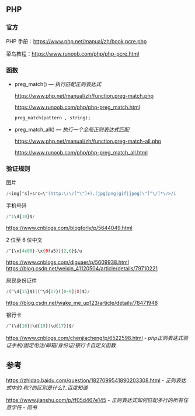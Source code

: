 ## PHP

### 官方

PHP 手册：https://www.php.net/manual/zh/book.pcre.php

菜鸟教程：https://www.runoob.com/php/php-pcre.html



### 函数

- preg_match() — *执行匹配正则表达式*

  https://www.php.net/manual/zh/function.preg-match.php

  https://www.runoob.com/php/php-preg_match.html

  `preg_match(pattern , string);`

- preg_match_all() — *执行一个全局正则表达式匹配*

  https://www.php.net/manual/zh/function.preg-match-all.php

  https://www.runoob.com/php/php-preg_match_all.html

### 验证规则

图片

```php
/<img[^s]+src=\"(http:\/\/[^\"]+).(jpg|png|gif|jpeg)\"[^\/]*\/>/i
```



手机号码

```php
/^1\d{10}$/
```

<https://www.cnblogs.com/blogforly/p/5644049.html>



2 位至 6 位中文

```php
/^[\x{4e00}-\x{9fa5}]{2,6}$/u
```

https://www.cnblogs.com/diguaer/p/5609938.html  
https://blog.csdn.net/weixin_41120504/article/details/79710221



居民身份证件

```php
/(^\d{15}$)|(^\d{17}([0-9]|X)$)/
```

https://blog.csdn.net/wake_me_up123/article/details/78471948



银行卡

```php
/^(\d{16}|\d{19}|\d{17})$/
```

https://www.cnblogs.com/chenjiacheng/p/6522598.html - *php正则表达式验证手机/固定电话/邮箱/身份证/银行卡自定义函数*

## 参考

https://zhidao.baidu.com/question/1827099541890203308.html - *正则表达式中的.*和.*?的区别是什么?_百度知道*

https://www.jianshu.com/p/ff05d467e145 - *正则表达式如何匹配多行的所有任意字符 - 简书*
